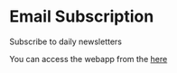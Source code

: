 # Email Subscription
Subscribe to daily newsletters

You can access the webapp from the [here](https://emailapplication.onrender.com/getEmail)


